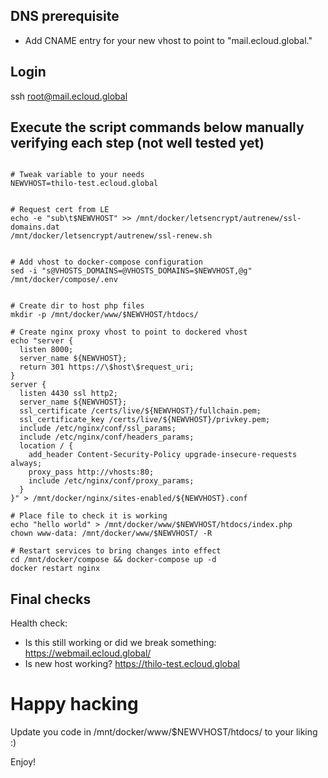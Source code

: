 ## DNS prerequisite
- Add CNAME entry for your new vhost to point to "mail.ecloud.global."

## Login
ssh root@mail.ecloud.global

## Execute the script commands below manually verifying each step (not well tested yet)
```shell

# Tweak variable to your needs
NEWVHOST=thilo-test.ecloud.global


# Request cert from LE
echo -e "sub\t$NEWVHOST" >> /mnt/docker/letsencrypt/autrenew/ssl-domains.dat
/mnt/docker/letsencrypt/autrenew/ssl-renew.sh


# Add vhost to docker-compose configuration
sed -i "s@VHOSTS_DOMAINS=@VHOSTS_DOMAINS=$NEWVHOST,@g" /mnt/docker/compose/.env


# Create dir to host php files
mkdir -p /mnt/docker/www/$NEWVHOST/htdocs/

# Create nginx proxy vhost to point to dockered vhost
echo "server {
  listen 8000;
  server_name ${NEWVHOST};
  return 301 https://\$host\$request_uri;
}
server {
  listen 4430 ssl http2;
  server_name ${NEWVHOST};
  ssl_certificate /certs/live/${NEWVHOST}/fullchain.pem;
  ssl_certificate_key /certs/live/${NEWVHOST}/privkey.pem;
  include /etc/nginx/conf/ssl_params;
  include /etc/nginx/conf/headers_params;
  location / {
    add_header Content-Security-Policy upgrade-insecure-requests always;
    proxy_pass http://vhosts:80;
    include /etc/nginx/conf/proxy_params;
  }
}" > /mnt/docker/nginx/sites-enabled/${NEWVHOST}.conf

# Place file to check it is working
echo "hello world" > /mnt/docker/www/$NEWVHOST/htdocs/index.php
chown www-data: /mnt/docker/www/$NEWVHOST/ -R

# Restart services to bring changes into effect
cd /mnt/docker/compose && docker-compose up -d
docker restart nginx
```

## Final checks
Health check:
- Is this still working or did we break something: https://webmail.ecloud.global/
- Is new host working? https://thilo-test.ecloud.global

# Happy hacking
Update you code in /mnt/docker/www/$NEWVHOST/htdocs/ to your liking :)

Enjoy!